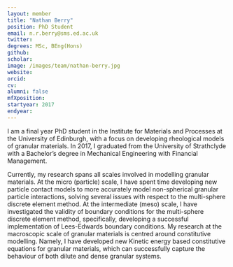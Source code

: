 ```yaml
---
layout: member
title: "Nathan Berry"
position: PhD Student 
email: n.r.berry@sms.ed.ac.uk
twitter: 
degrees: MSc, BEng(Hons)
github: 
scholar: 
image: /images/team/nathan-berry.jpg
website: 
orcid:	
cv: 
alumni: false
mfXposition: 
startyear: 2017
endyear: 
---
```


I am a final year PhD student in the Institute for Materials and Processes at the University of Edinburgh, with a focus on developing rheological models of granular materials.  In 2017, I graduated from the University of Strathclyde with a Bachelor’s degree in Mechanical Engineering with Financial Management.   

Currently, my research spans all scales involved in modelling granular materials. At the micro (particle) scale, I have spent time developing new particle contact models to more accurately model non-spherical granular particle interactions, solving several issues with respect to the multi-sphere discrete element method.  At the intermediate (meso) scale, I have investigated the validity of boundary conditions for the multi-sphere discrete element method, specifically, developing a successful implementation of Lees-Edwards boundary conditions. My research at the macroscopic scale of granular materials is centred around constitutive modelling. Namely, I have developed new Kinetic energy based constitutive equations for granular materials, which can successfully capture the behaviour of both dilute and dense granular systems.  